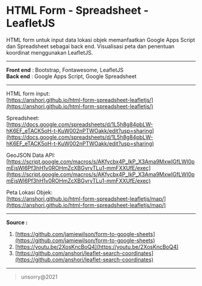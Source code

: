# HTML Form - Spreadsheet - LeafletJS

HTML form untuk input data lokasi objek memanfaatkan Google Apps Script dan Spreadsheet sebagai back end. Visualisasi peta dan penentuan koordinat menggunakan LeafletJS.

___

**Front end** : Bootstrap, Fontawesome, LeafletJS   
**Back end** : Google Apps Script, Google Spreadsheet   

___

HTML form input:   
[https://anshori.github.io/html-form-spreadsheet-leafletjs/](https://anshori.github.io/html-form-spreadsheet-leafletjs/)   

Spreadsheet:   
[https://docs.google.com/spreadsheets/d/1L5h8g84pbLW-hK6EF_eTACK5oH-t-KuW002nPTWOakk/edit?usp=sharing](https://docs.google.com/spreadsheets/d/1L5h8g84pbLW-hK6EF_eTACK5oH-t-KuW002nPTWOakk/edit?usp=sharing)   

GeoJSON Data API:    
[https://script.google.com/macros/s/AKfycbx4P_IkP_X3Ama9MxwIGfLWI0pmEjsWl6Pf3hH1v0ROHmZcXBGyryTLu1-mmFXXUfE/exec](https://script.google.com/macros/s/AKfycbx4P_IkP_X3Ama9MxwIGfLWI0pmEjsWl6Pf3hH1v0ROHmZcXBGyryTLu1-mmFXXUfE/exec)   

Peta Lokasi Objek:   
[https://anshori.github.io/html-form-spreadsheet-leafletjs/map/](https://anshori.github.io/html-form-spreadsheet-leafletjs/map/)    

___

**Source :**   
1. [https://github.com/jamiewilson/form-to-google-sheets](https://github.com/jamiewilson/form-to-google-sheets)
2. [https://youtu.be/2XosKncBoQ4](https://youtu.be/2XosKncBoQ4)
3. [https://github.com/anshori/leaflet-search-coordinates](https://github.com/anshori/leaflet-search-coordinates)
___
> unsorry@2021